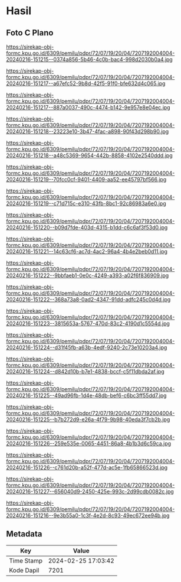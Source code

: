 # Hasil

## Foto C Plano

https://sirekap-obj-formc.kpu.go.id/6309/pemilu/pdpr/72/07/19/20/04/7207192004004-20240216-151215--0374a856-5b46-4c0b-bac4-998d2030b0a4.jpg

https://sirekap-obj-formc.kpu.go.id/6309/pemilu/pdpr/72/07/19/20/04/7207192004004-20240216-151217--a67efc52-9b8d-42f5-91f0-bfe632d4c065.jpg

https://sirekap-obj-formc.kpu.go.id/6309/pemilu/pdpr/72/07/19/20/04/7207192004004-20240216-151217--887a0037-490c-4474-b142-9e957e8e04ec.jpg

https://sirekap-obj-formc.kpu.go.id/6309/pemilu/pdpr/72/07/19/20/04/7207192004004-20240216-151218--23223e10-3b47-4fac-a898-90f43d298b90.jpg

https://sirekap-obj-formc.kpu.go.id/6309/pemilu/pdpr/72/07/19/20/04/7207192004004-20240216-151218--a48c5369-9654-442b-8858-4102e2540ddd.jpg

https://sirekap-obj-formc.kpu.go.id/6309/pemilu/pdpr/72/07/19/20/04/7207192004004-20240216-151219--70fcc0cf-9401-4409-aa52-ee45797bf566.jpg

https://sirekap-obj-formc.kpu.go.id/6309/pemilu/pdpr/72/07/19/20/04/7207192004004-20240216-151219--c71d715c-e310-43fb-8bc1-92c86983a6e0.jpg

https://sirekap-obj-formc.kpu.go.id/6309/pemilu/pdpr/72/07/19/20/04/7207192004004-20240216-151220--b09d7fde-403d-4315-b1dd-c6c6af3f53d0.jpg

https://sirekap-obj-formc.kpu.go.id/6309/pemilu/pdpr/72/07/19/20/04/7207192004004-20240216-151221--14c63cf6-ac7d-4ac2-96a4-4b4e2beb0d11.jpg

https://sirekap-obj-formc.kpu.go.id/6309/pemilu/pdpr/72/07/19/20/04/7207192004004-20240216-151222--9bbfaeb1-0e0c-4249-a393-a02f6f836909.jpg

https://sirekap-obj-formc.kpu.go.id/6309/pemilu/pdpr/72/07/19/20/04/7207192004004-20240216-151222--368a73a8-0ad2-4347-91dd-adfc245c0d4d.jpg

https://sirekap-obj-formc.kpu.go.id/6309/pemilu/pdpr/72/07/19/20/04/7207192004004-20240216-151223--3815653a-5767-470d-83c2-4190d1c5554d.jpg

https://sirekap-obj-formc.kpu.go.id/6309/pemilu/pdpr/72/07/19/20/04/7207192004004-20240216-151224--d31f45fb-a63b-4edf-9240-2c73e10203a4.jpg

https://sirekap-obj-formc.kpu.go.id/6309/pemilu/pdpr/72/07/19/20/04/7207192004004-20240216-151224--d842d10b-b7e1-4838-bccf-c5f11dbda2af.jpg

https://sirekap-obj-formc.kpu.go.id/6309/pemilu/pdpr/72/07/19/20/04/7207192004004-20240216-151225--49ad96fb-1d4e-48db-bef6-c6bc3ff55dd7.jpg

https://sirekap-obj-formc.kpu.go.id/6309/pemilu/pdpr/72/07/19/20/04/7207192004004-20240216-151225--b7b272d9-e26a-4f79-9b98-40eda3f7cb2b.jpg

https://sirekap-obj-formc.kpu.go.id/6309/pemilu/pdpr/72/07/19/20/04/7207192004004-20240216-151226--259e535e-0065-4451-86a8-4b1b3d6c59ca.jpg

https://sirekap-obj-formc.kpu.go.id/6309/pemilu/pdpr/72/07/19/20/04/7207192004004-20240216-151226--c761d20b-a52f-477d-ac5e-1fb65866523d.jpg

https://sirekap-obj-formc.kpu.go.id/6309/pemilu/pdpr/72/07/19/20/04/7207192004004-20240216-151227--656040d9-2450-425e-993c-2d99cdb0082c.jpg

https://sirekap-obj-formc.kpu.go.id/6309/pemilu/pdpr/72/07/19/20/04/7207192004004-20240216-151216--9e3b55a0-1c3f-4e2d-8c93-49ec672ee94b.jpg


## Metadata

| Key        | Value               |
| ---------- | ------------------- |
| Time Stamp | 2024-02-25 17:03:42 |
| Kode Dapil | 7201                |



